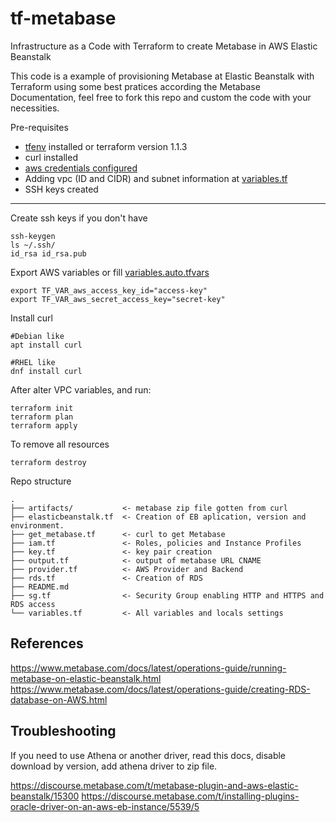 # tf-metabase
Infrastructure as a Code with Terraform to create Metabase in AWS Elastic Beanstalk

This code is a example of provisioning Metabase at Elastic Beanstalk with Terraform using some best pratices according the Metabase Documentation, feel free to fork this repo and custom the code with your necessities.



Pre-requisites 

- [tfenv](https://github.com/tfutils/tfenv) installed or terraform version 1.1.3
- curl installed
- [aws credentials configured](https://docs.aws.amazon.com/sdk-for-php/v3/developer-guide/guide_credentials_environment.html)
- Adding vpc (ID and CIDR) and subnet information at [variables.tf](variables.tf)
- SSH keys created

---

Create ssh keys if you don't have
```
ssh-keygen
ls ~/.ssh/
id_rsa id_rsa.pub
```
Export AWS variables or fill [variables.auto.tfvars](variables.auto.tfvars)
```
export TF_VAR_aws_access_key_id="access-key"
export TF_VAR_aws_secret_access_key="secret-key"
```
Install curl
```
#Debian like
apt install curl

#RHEL like
dnf install curl
```

After alter VPC variables, and run:

```
terraform init
terraform plan
terraform apply
```
To remove all resources 

```
terraform destroy
```

Repo structure
```
.
├── artifacts/           <- metabase zip file gotten from curl
├── elasticbeanstalk.tf  <- Creation of EB aplication, version and environment. 
├── get_metabase.tf      <- curl to get Metabase 
├── iam.tf               <- Roles, policies and Instance Profiles
├── key.tf               <- key pair creation
├── output.tf            <- output of metabase URL CNAME
├── provider.tf          <- AWS Provider and Backend
├── rds.tf               <- Creation of RDS
├── README.md
├── sg.tf                <- Security Group enabling HTTP and HTTPS and RDS access
└── variables.tf         <- All variables and locals settings
```
## References
https://www.metabase.com/docs/latest/operations-guide/running-metabase-on-elastic-beanstalk.html
https://www.metabase.com/docs/latest/operations-guide/creating-RDS-database-on-AWS.html


## Troubleshooting

If you need to use Athena or another driver, read this docs, disable download by version, add athena driver to zip file.

https://discourse.metabase.com/t/metabase-plugin-and-aws-elastic-beanstalk/15300
https://discourse.metabase.com/t/installing-plugins-oracle-driver-on-an-aws-eb-instance/5539/5
